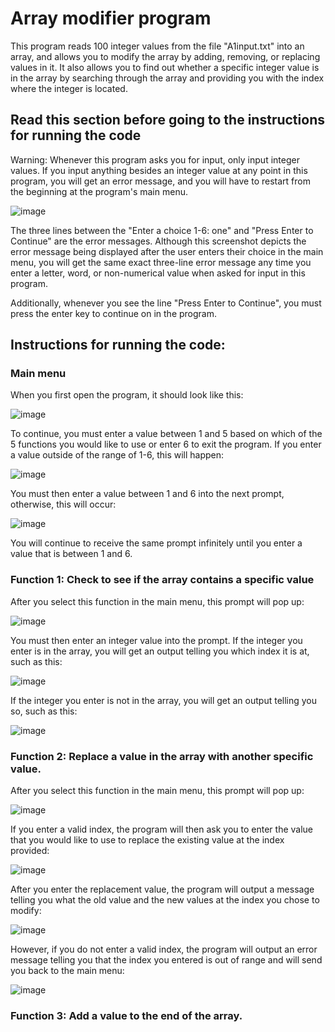 # Array modifier program

This program reads 100 integer values from the file "A1input.txt" into an array, and allows you to modify the array by adding, removing, or replacing values in it. It also allows you to find out whether a specific integer value is in the array by searching through the array and providing you with the index where the integer is located.

## Read this section before going to the instructions for running the code

Warning: Whenever this program asks you for input, only input integer values. If you input anything besides an integer value at any point in this program, you will get an error message, and you will have to restart from the beginning at the program's main menu. 

![image](https://github.com/user-attachments/assets/2f9baa27-b709-47ef-a42f-8bc275518134)


The three lines between the "Enter a choice 1-6: one" and "Press Enter to Continue" are the error messages. Although this screenshot depicts the error message being displayed after the user enters their choice in the main menu, you will get the same exact three-line error message any time you enter a letter, word, or non-numerical value when asked for input in this program.

Additionally, whenever you see the line "Press Enter to Continue", you must press the enter key to continue on in the program.

## Instructions for running the code: 

### Main menu

When you first open the program, it should look like this:

![image](https://github.com/user-attachments/assets/d1ad0c3c-a194-453f-bf68-65a4f9cdb4b3)

To continue, you must enter a value between 1 and 5 based on which of the 5 functions you would like to use or enter 6 to exit the program. If you enter a value outside of the range of 1-6, this will happen:

![image](https://github.com/user-attachments/assets/8b774781-fdf7-4e8a-9eda-2a25db22dbf5)

You must then enter a value between 1 and 6 into the next prompt, otherwise, this will occur:

![image](https://github.com/user-attachments/assets/a82f4c2f-f888-4d4f-beef-3c93cdb6b27a)

You will continue to receive the same prompt infinitely until you enter a value that is between 1 and 6.

### Function 1: Check to see if the array contains a specific value

After you select this function in the main menu, this prompt will pop up:

![image](https://github.com/user-attachments/assets/2846acbd-276b-4e72-b252-9e61246650b8)

You must then enter an integer value into the prompt. If the integer you enter is in the array, you will get an output telling you which index it is at, such as this:

![image](https://github.com/user-attachments/assets/c98f6f8a-8c83-428b-8365-0e5a0748598d)

If the integer you enter is not in the array, you will get an output telling you so, such as this:

![image](https://github.com/user-attachments/assets/0455cefd-8c7c-4e13-8013-5f7816455877)

### Function 2: Replace a value in the array with another specific value.

After you select this function in the main menu, this prompt will pop up:

![image](https://github.com/user-attachments/assets/9d5d8c44-e6cc-435e-bd4f-e1eff1898cbe)

If you enter a valid index, the program will then ask you to enter the value that you would like to use to replace the existing value at the index provided:

![image](https://github.com/user-attachments/assets/51718ae0-03b2-4f1f-bf26-e3398d599960)

After you enter the replacement value, the program will output a message telling you what the old value and the new values at the index you chose to modify:

![image](https://github.com/user-attachments/assets/682b5dd1-c46f-473e-bbcd-30ac237a31f0)

However, if you do not enter a valid index, the program will output an error message telling you that the index you entered is out of range and will send you back to the main menu:

![image](https://github.com/user-attachments/assets/ab8fbac0-9851-419b-804e-f8745c1c6870)

### Function 3: Add a value to the end of the array.


